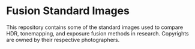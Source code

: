 # Fusion Standard Images
This repository contains some of the standard images used to compare HDR, tonemapping, and exposure fusion methods in research. Copyrights are owned by their respective photographers.